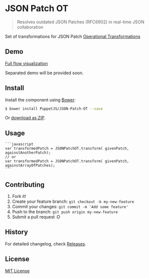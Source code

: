 # JSON Patch OT

> Resolves outdated JSON Patches (RFC6902) in real-time JSON collaboration

Set of transformations for JSON Patch [Operational Transformations](https://en.wikipedia.org/wiki/Operational_transformation)

## Demo

[Full flow visualization](http://tomalec.github.io/PuppetJs-operational-transformation/visualization.html)

Separated demo will be provided soon.

## Install

Install the component using [Bower](http://bower.io/):

```sh
$ bower install PuppetJS/JSON-Patch-OT --save
```

Or [download as ZIP](https://github.com/PuppetJs/JSON-Patch-OT/archive/gh-pages.zip).

## Usage

    ```javascript
    var transformedPatch = JSONPatchOT.transform( givenPatch, againstAnotherPatch);
    // or
    var transformedPatch = JSONPatchOT.transform( givenPatch, againstArrayOfPatches);
    ```

## Contributing

1. Fork it!
2. Create your feature branch: `git checkout -b my-new-feature`
3. Commit your changes: `git commit -m 'Add some feature'`
4. Push to the branch: `git push origin my-new-feature`
5. Submit a pull request :D

## History

For detailed changelog, check [Releases](https://github.com/PuppetJs/JSON-Patch-OT/releases).

## License

[MIT License](http://opensource.org/licenses/MIT)
